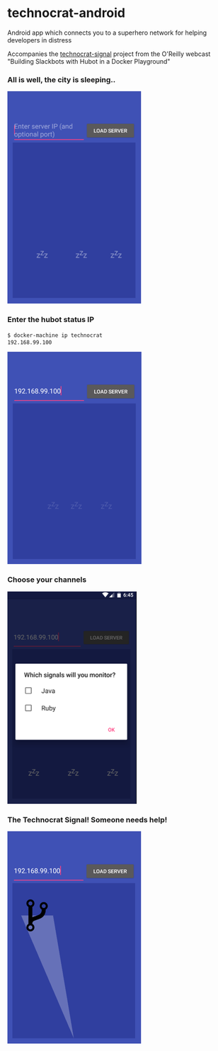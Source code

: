 # technocrat-android
Android app which connects you to a superhero network for helping developers in distress

Accompanies the [technocrat-signal](/xrd/technocrat-signal) project from the O'Reilly webcast "Building Slackbots with Hubot in a Docker Playground"

### All is well, the city is sleeping..

![The city is sleeping](imgs/sleeping.png)

### Enter the hubot status IP

```
$ docker-machine ip technocrat
192.168.99.100
```

![Enter status IP](imgs/status.png)

### Choose your channels

![Choose the channels](imgs/signals.png)

### The Technocrat Signal! Someone needs help!

![The Technocrat Signal](imgs/technocrat-signal.png)


